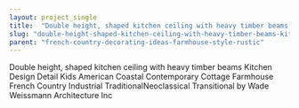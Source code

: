 ```yaml
---
layout: project_single
title:  "Double height, shaped kitchen ceiling with heavy timber beams  Kitchen  Design Detail  Kids  American  Coastal  Contemporary  Cottage  Farmhouse  French Country  Industrial  TraditionalNeoclassical  Transitional by Wade Weissmann Architecture Inc"
slug: "double-height-shaped-kitchen-ceiling-with-heavy-timber-beams-kitchen-design-detail-kids-american-coastal"
parent: "french-country-decorating-ideas-farmhouse-style-rustic"
---
```

Double height, shaped kitchen ceiling with heavy timber beams  Kitchen  Design Detail  Kids  American  Coastal  Contemporary  Cottage  Farmhouse  French Country  Industrial  TraditionalNeoclassical  Transitional by Wade Weissmann Architecture Inc